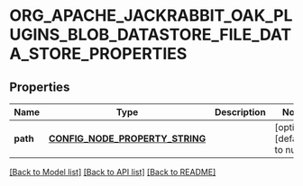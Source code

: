 # ORG_APACHE_JACKRABBIT_OAK_PLUGINS_BLOB_DATASTORE_FILE_DATA_STORE_PROPERTIES

## Properties
Name | Type | Description | Notes
------------ | ------------- | ------------- | -------------
**path** | [**CONFIG_NODE_PROPERTY_STRING**](configNodePropertyString.md) |  | [optional] [default to null]

[[Back to Model list]](../README.md#documentation-for-models) [[Back to API list]](../README.md#documentation-for-api-endpoints) [[Back to README]](../README.md)



